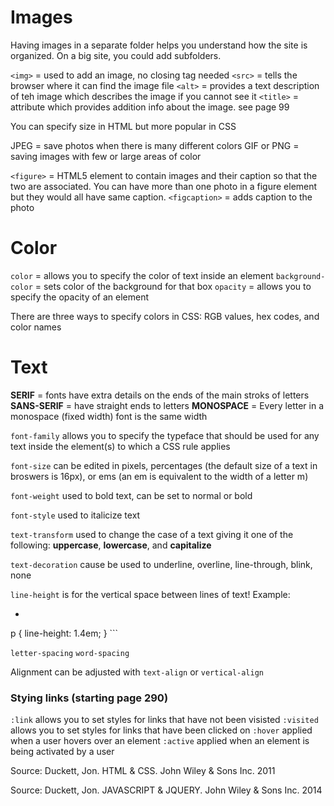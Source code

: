 # Images
Having images in a separate folder helps you understand how the site is organized. On a big site, you could add subfolders.

`<img>` = used to add an image, no closing tag needed
`<src>` = tells the browser where it can find the image file
`<alt>` = provides a text description of teh image which describes the image if you cannot see it
`<title>` =  attribute which provides addition info about the image. see page 99

You can specify size in HTML but more popular in CSS

JPEG = save photos when there is many different colors
GIF or PNG = saving images with few or large areas of color 

`<figure>` = HTML5 element to contain images and their caption so that the two are associated. You can have more than one photo in a figure element but they would all have same caption. 
`<figcaption>` = adds caption to the photo

# Color
`color` = allows you to specify the color of text inside an element 
`background-color` = sets color of the background for that box 
`opacity` = allows you to specify the opacity of an element 

There are three ways to specify colors in CSS: RGB values, hex codes, and color names

# Text
**SERIF** = fonts have extra details on the ends of the main stroks of letters
**SANS-SERIF** = have straight ends to letters
**MONOSPACE** = Every letter in a monospace (fixed width) font is the same width 

`font-family` allows you to specify the typeface that should be used for any text inside the element(s) to which a CSS rule applies

`font-size` can be edited in pixels, percentages (the default size of a text in broswers is 16px), or ems (an em is equivalent to the width of a letter m)

`font-weight` used to bold text, can be set to normal or bold

`font-style` used to italicize text

`text-transform` used to change the case of a text giving it one of the following: **uppercase**, **lowercase**, and **capitalize**

`text-decoration` cause be used to underline, overline, line-through, blink, none

`line-height` is for the vertical space between lines of text! Example:
  * ```
  p {
      line-height: 1.4em;
  } ```

`letter-spacing` 
`word-spacing`

Alignment can be adjusted with `text-align` or `vertical-align`

### Stying links (starting page 290)
`:link` allows you to set styles for links that have not been visisted
`:visited` allows you to set styles for links that have been clicked on
`:hover` applied when a user hovers over an element
`:active` applied when an element is being activated by a user


Source: Duckett, Jon. HTML & CSS. John Wiley & Sons Inc. 2011

Source: Duckett, Jon. JAVASCRIPT & JQUERY. John Wiley & Sons Inc. 2014 